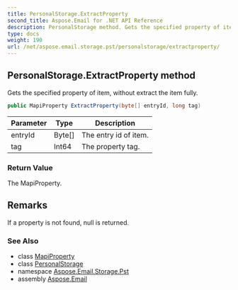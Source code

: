 ```yaml
---
title: PersonalStorage.ExtractProperty
second_title: Aspose.Email for .NET API Reference
description: PersonalStorage method. Gets the specified property of item without extract the item fully
type: docs
weight: 190
url: /net/aspose.email.storage.pst/personalstorage/extractproperty/
---
```

## PersonalStorage.ExtractProperty method

Gets the specified property of item, without extract the item fully.

```csharp
public MapiProperty ExtractProperty(byte[] entryId, long tag)
```

| Parameter | Type | Description |
| --- | --- | --- |
| entryId | Byte[] | The entry id of item. |
| tag | Int64 | The property tag. |

### Return Value

The MapiProperty.

## Remarks

If a property is not found, null is returned.

### See Also

* class [MapiProperty](../../../aspose.email.mapi/mapiproperty/)
* class [PersonalStorage](../)
* namespace [Aspose.Email.Storage.Pst](../../personalstorage/)
* assembly [Aspose.Email](../../../)


